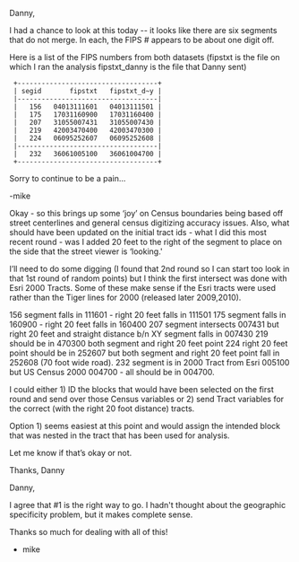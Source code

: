 Danny, 

I had a chance to look at this today -- it looks like there are six segments that do not merge. In each, the FIPS # appears to be about one digit off. 

Here is a list of the FIPS numbers from both datasets (fipstxt is the file on which I ran the analysis fipstxt_danny is the file that Danny sent)

     +-----------------------------------+
     | segid       fipstxt   fipstxt_d~y |
     |-----------------------------------|
     |   156   04013111601   04013111501 |
     |   175   17031160900   17031160400 |
     |   207   31055007431   31055007430 |
     |   219   42003470400   42003470300 |
     |   224   06095252607   06095252608 |
     |-----------------------------------|
     |   232   36061005100   36061004700 |
     +-----------------------------------+

Sorry to continue to be a pain...

-mike


Okay - so this brings up some ‘joy’ on Census boundaries being based off street centerlines and general census digitizing accuracy issues. Also, what should have been updated on the initial tract ids - what I did this most recent round - was I added 20 feet to the right of the segment to place on the side that the street viewer is ‘looking.'

I’ll need to do some digging (I found that 2nd round so I can start too look in that 1st round of random points) but I think the first intersect was done with Esri 2000 Tracts. Some of these make sense if the Esri tracts were used rather than the Tiger lines for 2000 (released later 2009,2010).

156 segment falls in 111601 - right 20 feet falls in 111501
175 segment falls in 160900 - right 20 feet falls in 160400
207 segment intersects 007431 but right 20 feet and straight distance b/n XY segment falls in 007430
219 should be in 470300 both segment and right 20 feet point
224 right 20 feet point should be in 252607 but both segment and right 20 feet point fall in 252608 (70 foot wide road). 
232 segment is in 2000 Tract from Esri 005100 but US Census 2000 004700 - all should be in 004700. 

I could either 1) ID the blocks that would have been selected on the first round and send over those Census variables or 2) send Tract variables for the correct (with the right 20 foot distance) tracts. 

Option 1) seems easiest at this point and would assign the intended block that was nested in the tract that has been used for analysis. 

Let me know if that’s okay or not. 

Thanks,
Danny


Danny,

I agree that #1 is the right way to go. I hadn't thought about the geographic specificity problem, but it makes complete sense. 

Thanks so much for dealing with all of this!

- mike
